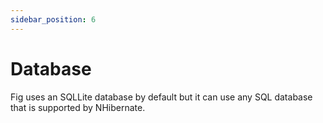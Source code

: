 ```yaml
---
sidebar_position: 6
---
```


# Database

Fig uses an SQLLite database by default but it can use any SQL database that is supported by NHibernate.
